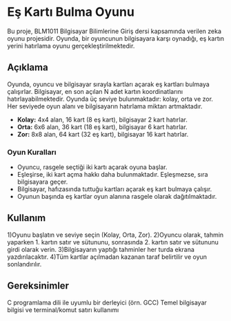 # Eş Kartı Bulma Oyunu

Bu proje, BLM1011 Bilgisayar Bilimlerine Giriş dersi kapsamında verilen zeka oyunu projesidir. Oyunda, bir oyuncunun bilgisayara karşı oynadığı, eş kartın yerini hatırlama oyunu gerçekleştirilmektedir.

## Açıklama

Oyunda, oyuncu ve bilgisayar sırayla kartları açarak eş kartları bulmaya çalışırlar. Bilgisayar, en son açılan N adet kartın koordinatlarını hatırlayabilmektedir. Oyunda üç seviye bulunmaktadır: kolay, orta ve zor. Her seviyede oyun alanı ve bilgisayarın hatırlama miktarı artmaktadır.

- **Kolay:** 4x4 alan, 16 kart (8 eş kart), bilgisayar 2 kart hatırlar.
- **Orta:** 6x6 alan, 36 kart (18 eş kart), bilgisayar 6 kart hatırlar.
- **Zor:** 8x8 alan, 64 kart (32 eş kart), bilgisayar 16 kart hatırlar.

### Oyun Kuralları

- Oyuncu, rasgele seçtiği iki kartı açarak oyuna başlar.
- Eşleşirse, iki kart açma hakkı daha bulunmaktadır. Eşleşmezse, sıra bilgisayara geçer.
- Bilgisayar, hafızasında tuttuğu kartları açarak eş kart bulmaya çalışır.
- Oyunun başında eş kartlar oyun alanına rasgele olarak dağıtılmaktadır.
## Kullanım
1)Oyunu başlatın ve seviye seçin (Kolay, Orta, Zor).
2)Oyuncu olarak, tahmin yaparken 1. kartın satır ve sütununu, sonrasında 2. kartın satır ve sütununu girdi olarak verin.
3)Bilgisayarın yaptığı tahminler her turda ekrana yazdırılacaktır.
4)Tüm kartlar açılmadan kazanan taraf belirtilir ve oyun sonlandırılır.

## Gereksinimler
C programlama dili ile uyumlu bir derleyici (örn. GCC)
Temel bilgisayar bilgisi ve terminal/komut satırı kullanımı

